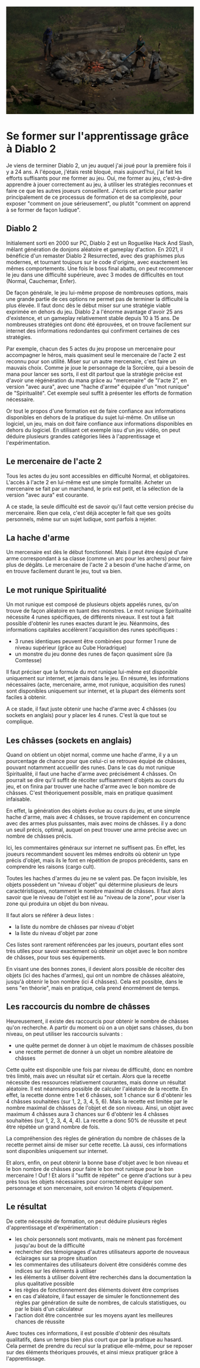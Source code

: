 ![](image/diablo2.jpg)

# Se former sur l'apprentissage grâce à Diablo 2

Je viens de terminer Diablo 2, un jeu auquel j'ai joué pour la première fois il y a 24 ans. A l'époque, j'étais resté bloqué, mais aujourd'hui, j'ai fait les efforts suffisants pour me former au jeu. Oui, me former au jeu, c'est-à-dire apprendre à jouer correctement au jeu, à utiliser les stratégies reconnues et faire ce que les autres joueurs conseillent.
J'écris cet article pour parler principalement de ce processus de formation et de sa complexité, pour exposer "comment on joue sérieusement", ou plutôt "comment on apprend à se former de façon ludique".

## Diablo 2

Initialement sorti en 2000 sur PC, Diablo 2 est un Roguelike Hack And Slash, mêlant génération de donjons aléatoire et gameplay d'action. En 2021, il bénéficie d'un remaster Diablo 2 Resurrected, avec des graphismes plus modernes, et tournant toujours sur le code d'origine, avec exactement les mêmes comportements.
Une fois le boss final abattu, on peut recommencer le jeu dans une difficulté supérieure, avec 3 modes de difficultés en tout (Normal, Cauchemar, Enfer).

De façon générale, le jeu lui-même propose de nombreuses options, mais une grande partie de ces options ne permet pas de terminer la difficulté la plus élevée. Il faut donc dès le début miser sur une stratégie viable exprimée en dehors du jeu.
Diablo 2 a l'énorme avantage d'avoir 25 ans d'existence, et un gameplay relativement stable depuis 10 à 15 ans. De nombreuses stratégies ont donc été éprouvées, et on trouve facilement sur internet des informations redondantes qui confirment certaines de ces stratégies.

Par exemple, chacun des 5 actes du jeu propose un mercenaire pour accompagner le héros, mais quasiment seul le mercenaire de l'acte 2 est reconnu pour son utilité. Miser sur un autre mercenaire, c'est faire un mauvais choix.
Comme je joue le personnage de la Sorcière, qui a besoin de mana pour lancer ses sorts, il est dit partout que la stratégie précise est d'avoir une régénération du mana grâce au "mercenaire" de "l'acte 2", en version "avec aura", avec une "hache d'arme" équipée d'un "mot runique" de "Spiritualité".
Cet exemple seul suffit à présenter les efforts de formation nécessaire. 

Or tout le propos d'une formation est de faire confiance aux informations disponibles en dehors de la pratique du sujet lui-même. On utilise un logiciel, un jeu, mais on doit faire confiance aux informations disponibles en dehors du logiciel. En utilisant cet exemple issu d'un jeu vidéo, on peut déduire plusieurs grandes catégories liées à l'apprentissage et l'expérimentation.

## Le mercenaire de l'acte 2

Tous les actes du jeu sont accessibles en difficulté Normal, et obligatoires. L'accès à l'acte 2 en lui-même est une simple formalité. Acheter un mercenaire se fait par un marchand, le prix est petit, et la sélection de la version "avec aura" est courante.

A ce stade, la seule difficulté est de savoir qu'il faut cette version précise du mercenaire. Rien que cela, c'est déjà accepter le fait que ses goûts personnels, même sur un sujet ludique, sont parfois à rejeter.

## La hache d'arme

Un mercenaire est dès le début fonctionnel. Mais il peut être équipé d'une arme correspondant à sa classe (comme un arc pour les archers) pour faire plus de dégâts. Le mercenaire de l'acte 2 a besoin d'une hache d'arme, on en trouve facilement durant le jeu, tout va bien.

## Le mot runique Spiritualité

Un mot runique est composé de plusieurs objets appelés runes, qu'on trouve de façon aléatoire en tuant des monstres. Le mot runique Spiritualité nécessite 4 runes spécifiques, de différents niveaux. Il est tout à fait possible d'obtenir les runes exactes durant le jeu. Néanmoins, des informations capitales accélèrent l'acquisition des runes spécifiques :
* 3 runes identiques peuvent être combinées pour former 1 rune de niveau supérieur (grâce au Cube Horadrique)
* un monstre du jeu donne des runes de façon quasiment sûre (la Comtesse)

Il faut préciser que la formule du mot runique lui-même est disponible uniquement sur internet, et jamais dans le jeu. En résumé, les informations nécessaires (acte, mercenaire, arme, mot runique, acquisition des runes) sont disponibles uniquement sur internet, et la plupart des éléments sont faciles à obtenir.

A ce stade, il faut juste obtenir une hache d'arme avec 4 châsses (ou sockets en anglais) pour y placer les 4 runes. C'est là que tout se complique.

## Les châsses (sockets en anglais)

Quand on obtient un objet normal, comme une hache d'arme, il y a un pourcentage de chance pour que celui-ci se retrouve équipé de châsses, pouvant notamment accueillir des runes. Dans le cas du mot runique Spiritualité, il faut une hache d'arme avec précisément 4 châsses. On pourrait se dire qu'il suffit de récolter suffisamment d'objets au cours du jeu, et on finira par trouver une hache d'arme avec le bon nombre de châsses. C'est théoriquement possible, mais en pratique quasiment infaisable.

En effet, la génération des objets évolue au cours du jeu, et une simple hache d'arme, mais avec 4 châsses, se trouve rapidement en concurrence avec des armes plus puissantes, mais avec moins de châsses. il y a donc un seuil précis, optimal, auquel on peut trouver une arme précise avec un nombre de châsses précis.

Ici, les commentaires généraux sur internet ne suffisent pas. En effet, les joueurs recommandent souvent les mêmes endroits où obtenir un type précis d'objet, mais ils le font en répétition de propos précédents, sans en comprendre les raisons (cargo cult).

Toutes les haches d'armes du jeu ne se valent pas. De façon invisible, les objets possèdent un "niveau d'objet" qui détermine plusieurs de leurs caractéristiques, notamment le nombre maximal de châsses. Il faut alors savoir que le niveau de l'objet est lié au "niveau de la zone", pour viser la zone qui produira un objet du bon niveau.

Il faut alors se référer à deux listes :
* la liste du nombre de châsses par niveau d'objet
* la liste du niveau d'objet par zone

Ces listes sont rarement référencées par les joueurs, pourtant elles sont très utiles pour savoir exactement où obtenir un objet avec le bon nombre de châsses, pour tous ses équipements.

En visant une des bonnes zones, il devient alors possible de récolter des objets (ici des haches d'armes), qui ont un nombre de châsses aléatoire, jusqu'à obtenir le bon nombre (ici 4 châsses). Cela est possible, dans le sens "en théorie", mais en pratique, cela prend énormément de temps.

## Les raccourcis du nombre de châsses

Heureusement, il existe des raccourcis pour obtenir le nombre de châsses qu'on recherche. A partir du moment où on a un objet sans châsses, du bon niveau, on peut utiliser les raccourcis suivants :

* une quête permet de donner à un objet le maximum de châsses possible
* une recette permet de donner à un objet un nombre aléatoire de châsses

Cette quête est disponible une fois par niveau de difficulté, donc en nombre très limité, mais avec un résultat sûr et certain. Alors que la recette nécessite des ressources relativement courantes, mais donne un résultat aléatoire. Il est néanmoins possible de calculer l'aléatoire de la recette.
En effet, la recette donne entre 1 et 6 châsses, soit 1 chance sur 6 d'obtenir les 4 châsses souhaitées (sur 1, 2, 3, 4, 5, 6). Mais la recette est limitée par le nombre maximal de châsses de l'objet et de son niveau. Ainsi, un objet avec maximum 4 châsses aura 3 chances sur 6 d'obtenir les 4 châsses souhaitées (sur 1, 2, 3, 4, 4, 4). La recette a donc 50% de réussite et peut être répétée un grand nombre de fois.

La compréhension des règles de génération du nombre de châsses de la recette permet ainsi de miser sur cette recette. Là aussi, ces informations sont disponibles uniquement sur internet.

Et alors, enfin, on peut obtenir la bonne base d'objet avec le bon niveau et le bon nombre de châsses pour faire le bon mot runique pour le bon mercenaire ! Ouf ! Et alors il "suffit de répéter" ce genre d'actions sur à peu près tous les objets nécessaires pour correctement équiper son personnage et son mercenaire, soit environ 14 objets d'équipement.

## Le résultat

De cette nécessité de formation, on peut déduire plusieurs règles d'apprentissage et d'expérimentation :

* les choix personnels sont motivants, mais ne mènent pas forcément jusqu'au bout de la difficulté
* rechercher des témoignages d'autres utilisateurs apporte de nouveaux éclairages sur sa propre situation
* les commentaires des utilisateurs doivent être considérés comme des indices sur les éléments à utiliser
* les éléments à utiliser doivent être recherchés dans la documentation la plus qualitative possible
* les règles de fonctionnement des éléments doivent être comprises
* en cas d'aléatoire, il faut essayer de simuler le fonctionnement des règles par génération de suite de nombres, de calculs statistiques, ou par le biais d'un calculateur
* l'action doit être concentrée sur les moyens ayant les meilleures chances de réussite

Avec toutes ces informations, il est possible d'obtenir des résultats qualitatifs, dans un temps bien plus court que par la pratique au hasard. Cela permet de prendre du recul sur la pratique elle-même, pour se reposer sur des éléments théoriques prouvés, et ainsi mieux pratiquer grâce à l'apprentissage.
